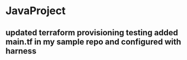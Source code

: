 # JavaProject
updated terraform provisioning
testing
added main.tf in my sample repo and configured with harness 
-----------------------
